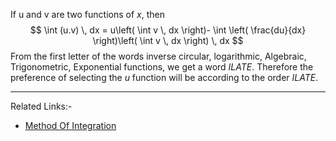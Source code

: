 If u and v are two functions of $x$, then 
$$
\int (u.v) \, dx = u\left( \int v \, dx  \right)- \int \left( \frac{du}{dx} \right)\left( \int v \, dx  \right) \, dx  
$$
From the first letter of the words inverse circular, logarithmic, Algebraic, Trigonometric, Exponential functions, we get a word $ILATE$. Therefore the preference of selecting the $u$ function will be according to the order $ILATE$.

---
Related Links:-
- [Method Of Integration](Method%20Of%20Integration.md) 
